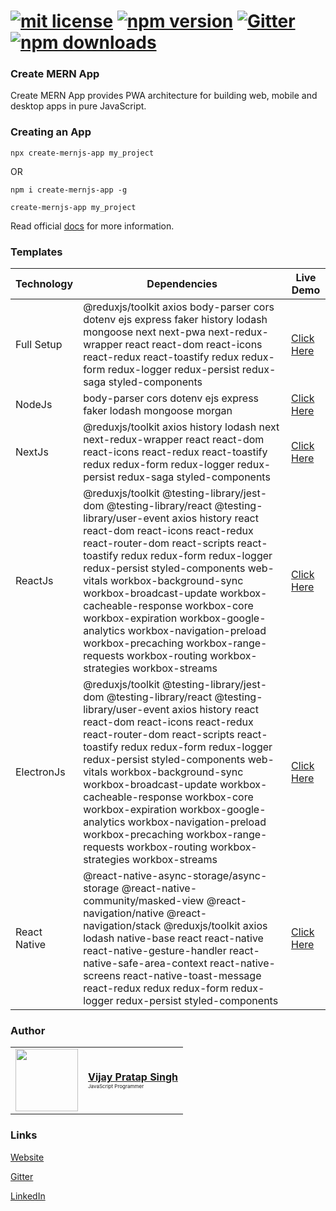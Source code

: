 # [![mit license](https://img.shields.io/github/license/mernjs/create-mern-app)](https://github.com/mernjs/create-mern-app/blob/master/LICENSE) [![npm version](https://img.shields.io/npm/v/create-mern-app)](https://www.npmjs.com/package/create-mern-app) [![Gitter](https://badges.gitter.im/mernjs/mernjs.svg)](https://gitter.im/mernjs/mernjs-community) [![npm downloads](https://img.shields.io/npm/dy/create-mern-app)](https://www.npmjs.com/package/create-mern-app)

### Create MERN App
Create MERN App provides PWA architecture for building web, mobile and desktop apps in pure JavaScript.

### Creating an App
```
npx create-mernjs-app my_project
```
OR
```
npm i create-mernjs-app -g 
```

```
create-mernjs-app my_project 
```

Read official [docs](https://mernjs.github.io/create-mern-app) for more information.

### Templates

| Technology | Dependencies | Live Demo |
| ------ | ------ | ------ |
| Full Setup | @reduxjs/toolkit axios body-parser cors dotenv ejs express faker history lodash mongoose next next-pwa next-redux-wrapper react react-dom react-icons react-redux react-toastify redux redux-form redux-logger redux-persist redux-saga styled-components | [Click Here](https://bit.ly/mern-full-setup) |
| NodeJs | body-parser cors dotenv ejs express faker lodash mongoose morgan | [Click Here](https://mernjs-nodejs-mongodb.herokuapp.com/) |
| NextJs | @reduxjs/toolkit axios history lodash next next-redux-wrapper react react-dom react-icons react-redux react-toastify redux redux-form redux-logger redux-persist redux-saga styled-components | [Click Here](https://mernjs-nextjs.herokuapp.com) |
| ReactJs | @reduxjs/toolkit @testing-library/jest-dom @testing-library/react @testing-library/user-event axios history react react-dom react-icons react-redux react-router-dom react-scripts react-toastify redux redux-form redux-logger redux-persist styled-components web-vitals workbox-background-sync workbox-broadcast-update workbox-cacheable-response workbox-core workbox-expiration workbox-google-analytics workbox-navigation-preload workbox-precaching workbox-range-requests workbox-routing workbox-strategies workbox-streams  | [Click Here](https://mernjs-reactjs.herokuapp.com) |
| ElectronJs | @reduxjs/toolkit @testing-library/jest-dom @testing-library/react @testing-library/user-event axios history react react-dom react-icons react-redux react-router-dom react-scripts react-toastify redux redux-form redux-logger redux-persist styled-components web-vitals workbox-background-sync workbox-broadcast-update workbox-cacheable-response workbox-core workbox-expiration workbox-google-analytics workbox-navigation-preload workbox-precaching workbox-range-requests workbox-routing workbox-strategies workbox-streams | [Click Here](https://electronjs-redux-app.herokuapp.com/) |
| React Native | @react-native-async-storage/async-storage @react-native-community/masked-view @react-navigation/native @react-navigation/stack @reduxjs/toolkit axios lodash native-base react react-native react-native-gesture-handler react-native-safe-area-context react-native-screens react-native-toast-message react-redux redux redux-form redux-logger redux-persist styled-components | [Click Here](https://play.google.com/store/apps/details?id=com.mernapp) |

### Author

<table>
  <tr>
    <td>
      <a href="https://www.linkedin.com/in/vprtsingh" target="_blank"><img src="https://s.gravatar.com/avatar/bd913f88dce5db0cc64d85d9c486ccfd?s=100&d=mm" width="100"></a>
    </td>
    <td>
      <a href="https://www.linkedin.com/in/vprtsingh" target="_blank"><b>Vijay Pratap Singh</b><br /></a>
      <span style="font-size: 8px;">JavaScript Programmer</span><br />
    </td>
  </tr>
</table>

### Links
[Website](https://mernjs.github.io/create-mern-app)

[Gitter](https://gitter.im/mernjs/mernjs-community)

[LinkedIn](https://www.linkedin.com/in/vprtsingh)
